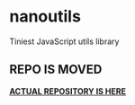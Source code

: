 # nanoutils

Tiniest JavaScript utils library

## REPO IS MOVED
[**ACTUAL REPOSITORY IS HERE**](https://github.com/nanoutils/nanoutils)
